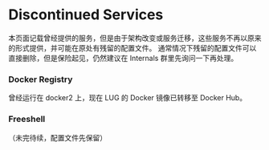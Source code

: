 # Discontinued Services

本页面记载曾经提供的服务，但是由于架构改变或服务迁移，这些服务不再以原来的形式提供，并可能在原处有残留的配置文件。
通常情况下残留的配置文件可以直接删除，但是保险起见，仍然建议在 Internals 群里先询问一下再处理。

### Docker Registry

曾经运行在 docker2 上，现在 LUG 的 Docker 镜像已转移至 Docker Hub。

### Freeshell

（未完待续，配置文件先保留）